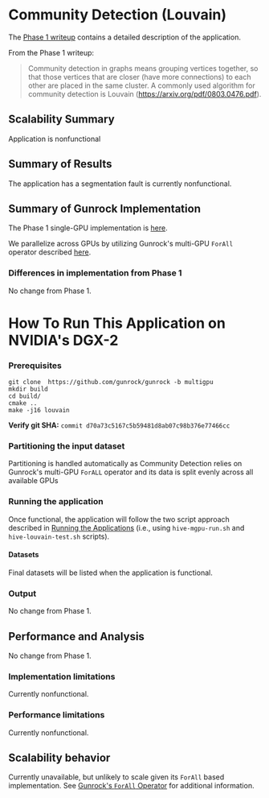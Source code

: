 # Community Detection (Louvain)

The [Phase 1 writeup]((../hive/hive_louvain.md)) contains a detailed description of the application.

From the Phase 1 writeup:

> Community detection in graphs means grouping vertices together, so that those vertices that are closer (have more connections) to each other are placed in the same cluster. A commonly used algorithm for community detection is Louvain (https://arxiv.org/pdf/0803.0476.pdf).

## Scalability Summary

Application is nonfunctional

## Summary of Results

The application has a segmentation fault is currently nonfunctional.

## Summary of Gunrock Implementation

The Phase 1 single-GPU implementation is [here](../hive/hive_louvain).

We parallelize across GPUs by utilizing Gunrock's multi-GPU `ForAll` operator described [here](#gunrocks-forall-operator).

### Differences in implementation from Phase 1

No change from Phase 1.


# How To Run This Application on NVIDIA's DGX-2

### Prerequisites
```
git clone  https://github.com/gunrock/gunrock -b multigpu
mkdir build
cd build/
cmake ..
make -j16 louvain
```
**Verify git SHA:** `commit d70a73c5167c5b59481d8ab07c98b376e77466cc`

### Partitioning the input dataset

Partitioning is handled automatically as Community Detection relies on Gunrock's multi-GPU `ForALL` operator and its data is split evenly across all available GPUs

### Running the application

Once functional, the application will follow the two script approach described in [Running the Applications](#running-the-applications) (i.e., using `hive-mgpu-run.sh` and `hive-louvain-test.sh` scripts).

#### Datasets

Final datasets will be listed when the application is functional.


### Output

No change from Phase 1.


## Performance and Analysis

No change from Phase 1.


### Implementation limitations

Currently nonfunctional.

### Performance limitations

Currently nonfunctional.

## Scalability behavior

Currently unavailable, but unlikely to scale given its `ForAll` based implementation. See [Gunrock's `ForAll` Operator](#gunrocks-forall-operator) for additional information.
